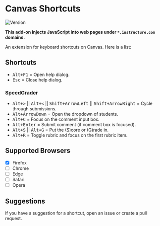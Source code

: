 # Canvas Shortcuts

![Version](https://img.shields.io/badge/version-v1.1-green)

**This add-on injects JavaScript into web pages under `*.instructure.com` domains.**

An extension for keyboard shortcuts on Canvas. Here is a list:

## Shortcuts

<ul>
    <li><kbd>Alt+F1</kbd> = Open help dialog.</li>
    <li><kbd>Esc</kbd> = Close help dialog.</li>
</ul>

### SpeedGrader

<ul>
    <li><kbd>Alt+&gt;</kbd> || <kbd>Alt+&lt;</kbd> || <kbd>Shift+ArrowLeft</kbd> || <kbd>Shift+ArrowRight</kbd> = Cycle through submissions.</li>
    <li><kbd>Alt+ArrowDown</kbd> = Open the dropdown of students.</li>
    <li><kbd>Alt+C</kbd> = Focus on the comment input box.</li>
    <li><kbd>Alt+Enter</kbd> = Submit comment (if comment box is focused).</li>
    <li><kbd>Alt+S</kbd> || <kbd>Alt+G</kbd> = Put the (S)core or (G)rade in.</li>
    <li><kbd>Alt+R</kbd> = Toggle rubric and focus on the first rubric item.</li>
</ul>

## Supported Browsers

- [x] Firefox
- [ ] Chrome
- [ ] Edge
- [ ] Safari
- [ ] Opera

## Suggestions

If you have a suggestion for a shortcut, open an issue or create a pull request.
